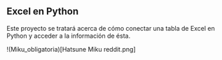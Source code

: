 ## Excel en Python

Este proyecto se tratará acerca de cómo conectar una tabla de Excel en Python y acceder a la información de ésta.

!(Miku_obligatoria)[Hatsune Miku reddit.png]